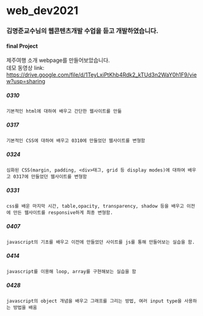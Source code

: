 # web_dev2021

### 김명준교수님의 웹콘텐츠개발 수업을 듣고 개발하였습니다.

#### final Project
제주여행 소개 webpage를 만들어보았습니다. <br>
데모 동영상 link: https://drive.google.com/file/d/1TeyLxiPtKhb4Rdk2_kTUd3n2WaY0h1F9/view?usp=sharing


##### 0310 
```
기본적인 html에 대하여 배우고 간단한 웹사이트를 만듦
```

##### 0317
```
기본적인 CSS에 대하여 배우고 0310에 만들었던 웹사이트를 변형함
```


##### 0324
```
심화된 CSS(margin, padding, <div>태그, grid 등 display modes)에 대하여 배우고 0317에 만들었던 웹사이트를 변형함
```

##### 0331
```
css를 배운 마지막 시간, table,opacity, transparency, shadow 등을 배우고 이전에 만든 웹사이트를 responsive하게 최종 변형함. 
```
##### 0407
```
javascript의 기초를 배우고 이전에 만들었던 사이트를 js를 통해 만들어보는 실습을 함.
```

##### 0414
```
javascript를 이용해 loop, array를 구현해보는 실습을 함 
```
##### 0428
```
javascript의 object 개념을 배우고 그래프를 그리는 방법, 여러 input type을 사용하는 방법을 배움
```
